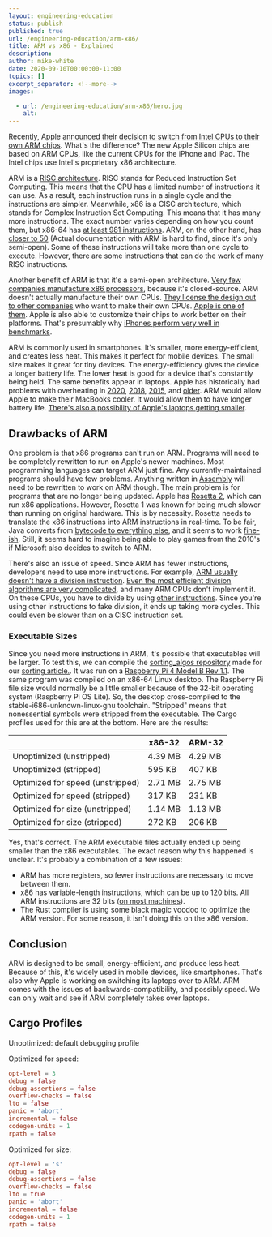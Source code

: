 ```yaml
---
layout: engineering-education
status: publish
published: true
url: /engineering-education/arm-x86/
title: ARM vs x86 - Explained
description: 
author: mike-white
date: 2020-09-10T00:00:00-11:00
topics: []
excerpt_separator: <!--more-->
images:

  - url: /engineering-education/arm-x86/hero.jpg
    alt: 
---
```

Recently, Apple [announced their decision to switch from Intel CPUs to their own ARM chips](https://www.theverge.com/2020/6/22/21295475/apple-mac-processors-arm-silicon-chips-wwdc-2020). What's the difference? The new Apple Silicon chips are based on ARM CPUs, like the current CPUs for the iPhone and iPad. The Intel chips use Intel's proprietary x86 architecture.
<!--more-->

ARM is a [RISC architecture](https://www.section.io/engineering-education/what-is-risc/). RISC stands for Reduced Instruction Set Computing. This means that the CPU has a limited number of instructions it can use. As a result, each instruction runs in a single cycle and the instructions are simpler. Meanwhile, x86 is a CISC architecture, which stands for Complex Instruction Set Computing. This means that it has many more instructions. The exact number varies depending on how you count them, but x86-64 has [at least 981 instructions](https://stefanheule.com/blog/how-many-x86-64-instructions-are-there-anyway/). ARM, on the other hand, has [closer to 50](https://www.quora.com/How-many-instructions-are-there-in-the-ARM-architecture) (Actual documentation with ARM is hard to find, since it's only semi-open). Some of these instructions will take more than one cycle to execute. However, there are some instructions that can do the work of many RISC instructions.

Another benefit of ARM is that it's a semi-open architecture. [Very few companies manufacture x86 processors](https://en.wikipedia.org/wiki/List_of_x86_manufacturers), because it's closed-source. ARM doesn't actually manufacture their own CPUs. [They license the design out to other companies](https://developer.arm.com/support/licensing) who want to make their own CPUs. [Apple is one of them](https://en.wikipedia.org/wiki/Apple_Silicon). Apple is also able to customize their chips to work better on their platforms. That's presumably why [iPhones perform very well in benchmarks](https://benchmarks.ul.com/compare/best-smartphones?amount=200&sortBy=PERFORMANCE&reverseOrder=true&osFilter=ANDROID,IOS&test=SLING_SHOT_ES_30_UNLIMITED&deviceFilter=PHONE&displaySize=3.0,15.0).

ARM is commonly used in smartphones. It's smaller, more energy-efficient, and creates less heat.  This makes it perfect for mobile devices. The small size makes it great for tiny devices. The energy-efficiency gives the device a longer battery life. The lower heat is good for a device that's constantly being held. The same benefits appear in laptops.  Apple has historically had problems with overheating in [2020](https://www.macworld.co.uk/news/mac/2020-macbook-air-problems-3788127/), [2018](https://www.zdnet.com/article/apple-patches-2018-macbook-pro-to-address-throttled-performance-and-overheating/), [2015](https://www.theverge.com/2019/6/20/18693136/apple-recall-2015-15-inch-macbook-pro-battery-overheat-fire-risk-safety), and [older](https://discussions.apple.com/thread/5815813). ARM would allow Apple to make their MacBooks cooler. It would allow them to have longer battery life. [There's also a possibility of Apple's laptops getting smaller](https://www.forbes.com/sites/ewanspence/2020/07/20/apple-macos-bigsur-macbook-pro-arm-intel-advantages-danger/#1354fad339f7).

## Drawbacks of ARM

One problem is that x86 programs can't run on ARM. Programs will need to be completely rewritten to run on Apple's newer machines. Most programming languages can target ARM just fine. Any currently-maintained programs should have few problems. Anything written in [Assembly](https://www.section.io/engineering-education/articles/assembly-part-1/) will need to be rewritten to work on ARM though. The main problem is for programs that are no longer being updated. Apple has [Rosetta 2](https://www.theverge.com/21304182/apple-arm-mac-rosetta-2-emulation-app-converter-explainer), which can run x86 applications. However, Rosetta 1 was known for being much slower than running on original hardware. This is by necessity. Rosetta needs to translate the x86 instructions into ARM instructions in real-time. To be fair, Java converts from [bytecode to everything else](https://www.javatpoint.com/java-bytecode), and it seems to work [fine-ish](https://benchmarksgame-team.pages.debian.net/benchmarksgame/fastest/java.html). Still, it seems hard to imagine being able to play games from the 2010's if Microsoft also decides to switch to ARM.

There's also an issue of speed. Since ARM has fewer instructions, developers need to use more instructions. For example, [ARM usually doesn't have a division instruction](https://cseweb.ucsd.edu/classes/wi14/cse30-c/lectures/PI_WI_14_CSE30_lecture_8_post.pdf). [Even the most efficient division algorithms are very complicated](https://web.archive.org/web/20080320040614/http://www.intel.com/support/processors/pentium/sb/CS-013008.htm), and many ARM CPUs don't implement it. On these CPUs, you have to divide by using [other instructions](https://stackoverflow.com/questions/19844575/how-to-do-division-in-arm). Since you're using other instructions to fake division, it ends up taking more cycles. This could even be slower than on a CISC instruction set.

### Executable Sizes

Since you need more instructions in ARM, it's possible that executables will be larger. To test this, we can compile the [sorting_algos repository](https://github.com/botahamec/sorting_algos) made for our [sorting article.](https://www.section.io/engineering-education/sorting-algorithms/). It was run on a [Raspberry Pi 4 Model B Rev 1.1](https://www.raspberrypi.org/products/raspberry-pi-4-model-b/). The same program was compiled on an x86-64 Linux desktop. The Raspberry Pi file size would normally be a little smaller because of the 32-bit operating system (Raspberry Pi OS Lite). So, the desktop cross-compiled to the stable-i686-unknown-linux-gnu toolchain. "Stripped" means that nonessential symbols were stripped from the executable. The Cargo profiles used for this are at the bottom. Here are the results:

|                                  | x86-32  | ARM-32  |
| -------------------------------- | ------- | ------- |
| Unoptimized (unstripped)         | 4.39 MB | 4.29 MB |
| Unoptimized (stripped)           | 595 KB  | 407 KB  |
| Optimized for speed (unstripped) | 2.71 MB | 2.75 MB |
| Optimized for speed (stripped)   | 317 KB  | 231 KB  |
| Optimized for size (unstripped)  | 1.14 MB | 1.13 MB |
| Optimized for size (stripped)    | 272 KB  | 206 KB  |

Yes, that's correct. The ARM executable files actually ended up being smaller than the x86 executables. The exact reason why this happened is unclear. It's probably a combination of a few issues:

* ARM has more registers, so fewer instructions are necessary to move between them.
* x86 has variable-length instructions, which can be up to 120 bits. All ARM instructions are 32 bits ([on most machines](https://developer.arm.com/documentation/ddi0211/i/programmer-s-model/instruction-length)).
* The Rust compiler is using some black magic voodoo to optimize the ARM version. For some reason, it isn't doing this on the x86 version.

## Conclusion

ARM is designed to be small, energy-efficient, and produce less heat. Because of this, it's widely used in mobile devices, like smartphones. That's also why Apple is working on switching its laptops over to ARM. ARM comes with the issues of backwards-compatibility, and possibly speed. We can only wait and see if ARM completely takes over laptops.

## Cargo Profiles

Unoptimized: default debugging profile

Optimized for speed:

```toml
opt-level = 3
debug = false
debug-assertions = false
overflow-checks = false
lto = false
panic = 'abort'
incremental = false
codegen-units = 1
rpath = false
```

Optimized for size:

```toml
opt-level = 's'
debug = false
debug-assertions = false
overflow-checks = false
lto = true
panic = 'abort'
incremental = false
codegen-units = 1
rpath = false
```
